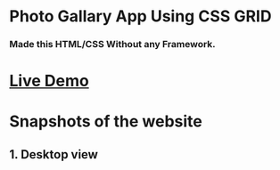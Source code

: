 # Photo Gallary App Using CSS GRID

### Made this HTML/CSS Without any Framework.

# [Live Demo](https://ddepu11.github.io/photo-gallary-using-grid/)

# Snapshots of the website

## 1. Desktop view